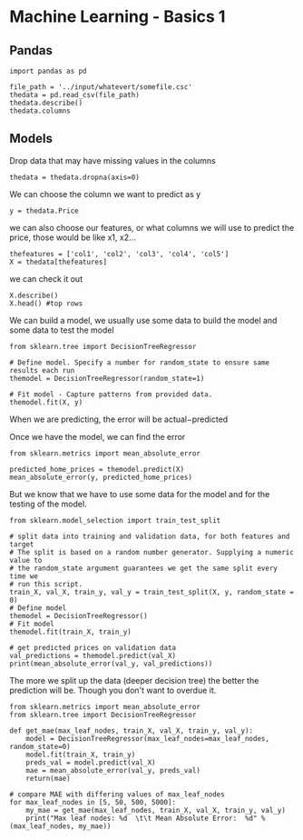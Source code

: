 # Machine Learning - Basics 1

## Pandas

```
import pandas as pd

file_path = '../input/whatevert/somefile.csc'
thedata = pd.read_csv(file_path) 
thedata.describe()
thedata.columns
```

## Models

Drop data that may have missing values in the columns
```
thedata = thedata.dropna(axis=0)
```
We can choose the column we want to predict as y
```
y = thedata.Price
```

we can also choose our features, or what columns we will use to predict the price, those would be like x1, x2...
```
thefeatures = ['col1', 'col2', 'col3', 'col4', 'col5']
X = thedata[thefeatures]
```

we can check it out

```
X.describe()
X.head() #top rows
```

We can build a model, we usually use some data to build the model and some data to test the model
```
from sklearn.tree import DecisionTreeRegressor

# Define model. Specify a number for random_state to ensure same results each run
themodel = DecisionTreeRegressor(random_state=1)

# Fit model - Capture patterns from provided data.
themodel.fit(X, y)
```

When we are predicting, the error will be actual−predicted

Once we have the model, we can find the error
```
from sklearn.metrics import mean_absolute_error

predicted_home_prices = themodel.predict(X)
mean_absolute_error(y, predicted_home_prices)
```
But we know that we have to use some data for the model and for the testing of the model.

```
from sklearn.model_selection import train_test_split

# split data into training and validation data, for both features and target
# The split is based on a random number generator. Supplying a numeric value to
# the random_state argument guarantees we get the same split every time we
# run this script.
train_X, val_X, train_y, val_y = train_test_split(X, y, random_state = 0)
# Define model
themodel = DecisionTreeRegressor()
# Fit model
themodel.fit(train_X, train_y)

# get predicted prices on validation data
val_predictions = themodel.predict(val_X)
print(mean_absolute_error(val_y, val_predictions))
```

The more we split up the data (deeper decision tree) the better the prediction will be.  Though you don't want to overdue it.

```
from sklearn.metrics import mean_absolute_error
from sklearn.tree import DecisionTreeRegressor

def get_mae(max_leaf_nodes, train_X, val_X, train_y, val_y):
    model = DecisionTreeRegressor(max_leaf_nodes=max_leaf_nodes, random_state=0)
    model.fit(train_X, train_y)
    preds_val = model.predict(val_X)
    mae = mean_absolute_error(val_y, preds_val)
    return(mae)

# compare MAE with differing values of max_leaf_nodes
for max_leaf_nodes in [5, 50, 500, 5000]:
    my_mae = get_mae(max_leaf_nodes, train_X, val_X, train_y, val_y)
    print("Max leaf nodes: %d  \t\t Mean Absolute Error:  %d" %(max_leaf_nodes, my_mae))
```

